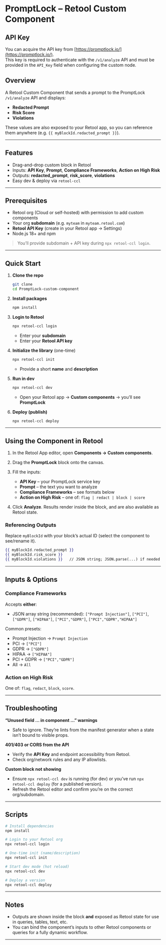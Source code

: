 # PromptLock – Retool Custom Component

## API Key

You can acquire the API key from [https://promptlock.io/](https://promptlock.io/).  
This key is required to authenticate with the `/v1/analyze` API and must be provided in the `API_Key` field when configuring the custom node.

## Overview

A Retool Custom Component that sends a prompt to the PromptLock `/v1/analyze` API and displays:

* **Redacted Prompt**
* **Risk Score**
* **Violations**

These values are also exposed to your Retool app, so you can reference them anywhere (e.g. `{{ myBlockId.redacted_prompt }}`).

---

## Features

* Drag-and-drop custom block in Retool
* Inputs: **API Key**, **Prompt**, **Compliance Frameworks**, **Action on High Risk**
* Outputs: **redacted\_prompt**, **risk\_score**, **violations**
* Easy dev & deploy via `retool-ccl`

---

## Prerequisites

* Retool org (Cloud or self-hosted) with permission to add custom components
* Your org **subdomain** (e.g. `myteam` in `myteam.retool.com`)
* **Retool API Key** (create in your Retool app → Settings)
* Node.js 18+ and npm

> You’ll provide subdomain + API key during `npx retool-ccl login`.

---

## Quick Start

1. **Clone the repo**

   ```bash
   git clone 
   cd PromptLock-custom-component
   ```

2. **Install packages**

   ```bash
   npm install
   ```

3. **Login to Retool**

   ```bash
   npx retool-ccl login
   ```

   * Enter your **subdomain**
   * Enter your **Retool API key**

4. **Initialize the library** (one-time)

   ```bash
   npx retool-ccl init
   ```

   * Provide a short **name** and **description**

5. **Run in dev**

   ```bash
   npx retool-ccl dev
   ```

   * Open your Retool app → **Custom components** → you’ll see **PromptLock**

6. **Deploy (publish)**

   ```bash
   npx retool-ccl deploy
   ```

---

## Using the Component in Retool

1. In the Retool App editor, open **Components → Custom components**.

2. Drag the **PromptLock** block onto the canvas.

3. Fill the inputs:

   * **API Key** – your PromptLock service key
   * **Prompt** – the text you want to analyze
   * **Compliance Frameworks** – see formats below
   * **Action on High Risk** – one of: `flag | redact | block | score`

4. Click **Analyze**. Results render inside the block, and are also available as Retool state.

### Referencing Outputs

Replace `myBlockId` with your block’s actual ID (select the component to see/rename it).

```handlebars
{{ myBlockId.redacted_prompt }}
{{ myBlockId.risk_score }}
{{ myBlockId.violations }}   // JSON string; JSON.parse(...) if needed
```

---

## Inputs & Options

### Compliance Frameworks

Accepts **either**:

* JSON array string (recommended):
  `["Prompt Injection"]`, `["PCI"]`, `["GDPR"]`, `["HIPAA"]`, `["PCI","GDPR"]`, `["PCI","GDPR","HIPAA"]`

Common presets:

* Prompt Injection → `Prompt Injection`
* PCI → `["PCI"]`
* GDPR → `["GDPR"]`
* HIPAA → `["HIPAA"]`
* PCI + GDPR → `["PCI","GDPR"]`
* All → `All`

### Action on High Risk

One of: `flag`, `redact`, `block`, `score`.

---

## Troubleshooting

**“Unused field … in component …” warnings**

* Safe to ignore. They’re lints from the manifest generator when a state isn’t bound to visible props.

**401/403 or CORS from the API**

* Verify the **API Key** and endpoint accessibility from Retool.
* Check org/network rules and any IP allowlists.

**Custom block not showing**

* Ensure `npx retool-ccl dev` is running (for dev) or you’ve run `npx retool-ccl deploy` (for a published version).
* Refresh the Retool editor and confirm you’re on the correct org/subdomain.

---

## Scripts

```bash
# Install dependencies
npm install

# Login to your Retool org
npx retool-ccl login

# One-time init (name/description)
npx retool-ccl init

# Start dev mode (hot reload)
npx retool-ccl dev

# Deploy a version
npx retool-ccl deploy
```

---

## Notes

* Outputs are shown inside the block **and** exposed as Retool state for use in queries, tables, text, etc.
* You can bind the component’s inputs to other Retool components or queries for a fully dynamic workflow.

---
